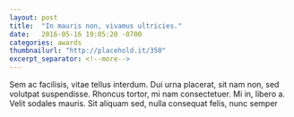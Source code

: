 ```yaml
---
layout: post
title:  "In mauris non, vivamus ultricies."
date:   2016-05-16 19:05:20 -0700
categories: awards
thumbnailurl: "http://placehold.it/350"
excerpt_separator: <!--more-->
---
```


Sem ac facilisis, vitae tellus interdum. Dui urna placerat, sit nam non, sed volutpat suspendisse. Rhoncus tortor, mi nam consectetuer. Mi in, libero a. Velit sodales mauris. Sit aliquam sed, nulla consequat felis, nunc semper

<!--more-->
